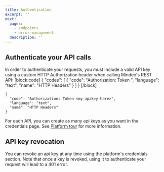 ```yaml
---
title: Authentication
excerpt: ''
next:
  pages:
    - endpoints
    - error-management
  description: ''
---
```

## Authenticate your API calls
In order to authenticate your requests, you must include a valid API key using a custom HTTP Authorization header when calling Mindee's REST API:
[block:code]
{
  "codes": [
    {
      "code": "Authorization: Token <my-apikey-here>",
      "language": "text",
      "name": "HTTP Headers"
    }
  ]
}
[/block]

```
{
  "code": "Authorization: Token <my-apikey-here>",
  "language": "text",
  "name": "HTTP Headers"
}
```

For each API, you can create as many api keys as you want in the credentials page. See [Platform tour](doc:platform-tour#api----api-keys) for more information.

## API key revocation

You can revoke an api key at any time using the platform's credentials section. Note that once a key is revoked, using it to authenticate your request will lead to a 401 error.